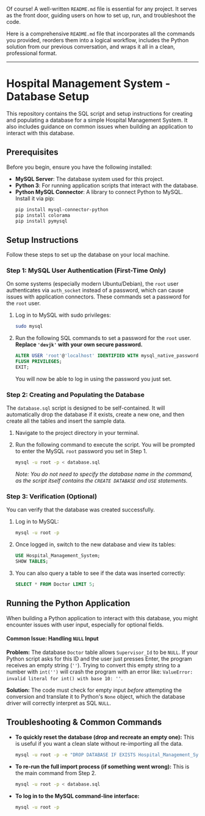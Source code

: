 Of course! A well-written `README.md` file is essential for any project. It serves as the front door, guiding users on how to set up, run, and troubleshoot the code.

Here is a comprehensive `README.md` file that incorporates all the commands you provided, reorders them into a logical workflow, includes the Python solution from our previous conversation, and wraps it all in a clean, professional format.

---

# Hospital Management System - Database Setup

This repository contains the SQL script and setup instructions for creating and populating a database for a simple Hospital Management System. It also includes guidance on common issues when building an application to interact with this database.

## Prerequisites

Before you begin, ensure you have the following installed:

*   **MySQL Server**: The database system used for this project.
*   **Python 3**: For running application scripts that interact with the database.
*   **Python MySQL Connector**: A library to connect Python to MySQL. Install it via pip:
    ```bash
    pip install mysql-connector-python
    pip install colorama
    pip install pymysql
    ```

## Setup Instructions

Follow these steps to set up the database on your local machine.

### Step 1: MySQL User Authentication (First-Time Only)

On some systems (especially modern Ubuntu/Debian), the `root` user authenticates via `auth_socket` instead of a password, which can cause issues with application connectors. These commands set a password for the `root` user.

1.  Log in to MySQL with sudo privileges:
    ```bash
    sudo mysql
    ```

2.  Run the following SQL commands to set a password for the `root` user. **Replace `'devjk'` with your own secure password.**
    ```sql
    ALTER USER 'root'@'localhost' IDENTIFIED WITH mysql_native_password BY 'devjk';
    FLUSH PRIVILEGES;
    EXIT;
    ```
    You will now be able to log in using the password you just set.

### Step 2: Creating and Populating the Database

The `database.sql` script is designed to be self-contained. It will automatically drop the database if it exists, create a new one, and then create all the tables and insert the sample data.

1.  Navigate to the project directory in your terminal.

2.  Run the following command to execute the script. You will be prompted to enter the MySQL `root` password you set in Step 1.
    ```bash
    mysql -u root -p < database.sql
    ```
    *Note: You do not need to specify the database name in the command, as the script itself contains the `CREATE DATABASE` and `USE` statements.*

### Step 3: Verification (Optional)

You can verify that the database was created successfully.

1.  Log in to MySQL:
    ```bash
    mysql -u root -p
    ```

2.  Once logged in, switch to the new database and view its tables:
    ```sql
    USE Hospital_Management_System;
    SHOW TABLES;
    ```

3.  You can also query a table to see if the data was inserted correctly:
    ```sql
    SELECT * FROM Doctor LIMIT 5;
    ```

## Running the Python Application

When building a Python application to interact with this database, you might encounter issues with user input, especially for optional fields.

#### Common Issue: Handling `NULL` Input

**Problem:** The database `Doctor` table allows `Supervisor_Id` to be `NULL`. If your Python script asks for this ID and the user just presses Enter, the program receives an empty string (`''`). Trying to convert this empty string to a number with `int('')` will crash the program with an error like: `ValueError: invalid literal for int() with base 10: ''`.

**Solution:** The code must check for empty input *before* attempting the conversion and translate it to Python's `None` object, which the database driver will correctly interpret as SQL `NULL`.


## Troubleshooting & Common Commands

*   **To quickly reset the database (drop and recreate an empty one):**
    This is useful if you want a clean slate without re-importing all the data.
    ```bash
    mysql -u root -p -e "DROP DATABASE IF EXISTS Hospital_Management_System; CREATE DATABASE Hospital_Management_System;"
    ```

*   **To re-run the full import process (if something went wrong):**
    This is the main command from Step 2.
    ```bash
    mysql -u root -p < database.sql
    ```

*   **To log in to the MySQL command-line interface:**
    ```bash
    mysql -u root -p
    ```
